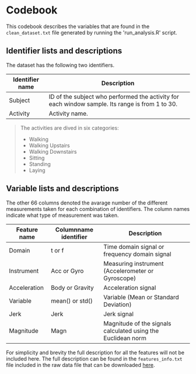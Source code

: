 Codebook
========

This codebook describes the variables that are found in the `clean_dataset.txt` file generated by running the 'run_analysis.R' script.

Identifier lists and descriptions
---------------------------------

The dataset has the following two identifiers.

Identifier name  | Description
-----------------|------------
Subject          | ID of the subject who performed the activity for each window sample. Its range is from 1 to 30.
Activity         | Activity name. 

> The activities are dived in six categories:
> * Walking
> * Walking Upstairs
> * Walking Downstairs
> * Sitting
> * Standing
> * Laying


Variable lists and descriptions
-------------------------------

The other 66 columns denoted the avarage number of the different measurements taken for each combination of identifiers.
The column names indicate what type of measurement was taken.


Feature name     | Columnname identifier | Description
-----------------|-----------------------|--------------------------------------------------------------
Domain           | t or f		 | Time domain signal or frequency domain signal
Instrument       | Acc or Gyro		 | Measuring instrument (Accelerometer or Gyroscope)
Acceleration     | Body or Gravity	 | Acceleration signal
Variable         | mean() or std()	 | Variable (Mean or Standard Deviation)
Jerk             | Jerk			 | Jerk signal
Magnitude        | Magn			 | Magnitude of the signals calculated using the Euclidean norm


For simplicity and brevity the full description for all the features will not be included here.
The full description can be found in the `features_info.txt` file included in the raw data file that can be downloaded [here](https://d396qusza40orc.cloudfront.net/getdata%2Fprojectfiles%2FUCI%20HAR%20Dataset.zip).